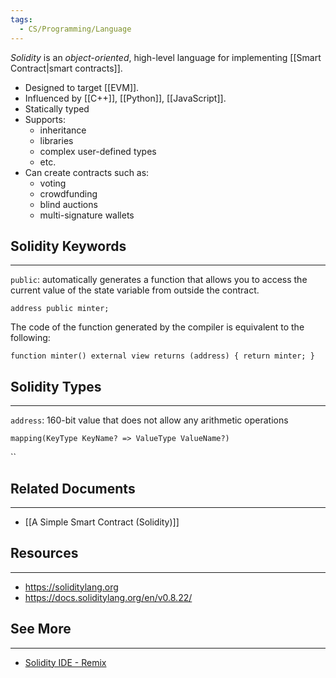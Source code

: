 ```yaml
---
tags:
  - CS/Programming/Language
---
```


_Solidity_ is an _object-oriented_, high-level language for implementing [[Smart Contract|smart contracts]].

- Designed to target [[EVM]].
- Influenced by [[C++]], [[Python]], [[JavaScript]].
- Statically typed
- Supports:
	- inheritance
	- libraries
	- complex user-defined types
	- etc.
- Can create contracts such as:
	- voting
	- crowdfunding
	- blind auctions
	- multi-signature wallets

## Solidity Keywords
---
`public`: automatically generates a function that allows you to access the current value of the state variable from outside the contract. 

```
address public minter;
```

The code of the function generated by the compiler is equivalent to the following:

```
function minter() external view returns (address) { return minter; }
```

## Solidity Types
---
`address`: 160-bit value that does not allow any arithmetic operations

`mapping(KeyType KeyName? => ValueType ValueName?)`

``
## Related Documents
---
- [[A Simple Smart Contract (Solidity)]]


## Resources
---
- https://soliditylang.org
- https://docs.soliditylang.org/en/v0.8.22/


## See More
---
- [Solidity IDE - Remix](https://remix.ethereum.org)